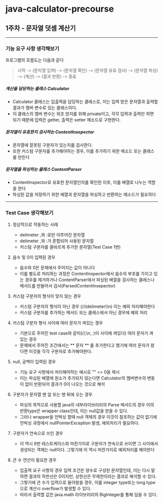# java-calculator-precourse

## 1주차 - 문자열 덧셈 계산기

* * *  

### 기능 요구 사항 생각해보기

프로그램의 흐름도는 다음과 같다  
> 시작 -> (문자열 입력) -> (문자열 확인) -> (문자열 유효 검사) -> (문자열 파싱) -> (계산) -> (결과 반환) -> 종료  
  
  
  

##### 계산을 담당하는 클래스 Calculator  
* Calculator 클래스는 입출력을 담당하는 클래스로, 이는 입력 받은 문자열과 출력할 결과가 멤버 변수로 있는 클래스이다.  
* 이 클래스의 멤버 변수는 위조 방지를 위해 private이고, 각각 입력과 출력만 하면 되기 때문에 입력은 getter, 출력은 setter 메소드로 구현한다.  
  
  
##### 문자열이 유효한지 검사하는 ContentInsepector
* 문자열에 잘못된 구분자가 있는지를 검사한다.  
* 또한 커스텀 구분자를 추가해야하는 경우, 이를 추가하기 위한 메소드 또는 클래스를 만든다

##### 문자열을 파싱하는 클래스 ContentParser
* ContentInspector로 유효한 문자열인지를 확인한 이후, 이를 배열로 나누는 역할을 한다
* 파싱된 값을 저장하기 위한 배열과 문자열을 파싱하고 반환하는 메소드가 필요하다

* * *
### Test Case 생각해보기
1. 정상적으로 작동하는 사례
	- delimeter ,와 :로만 이루어진 문자열
	- delimeter ,와 :가 혼합되어 사용된 문자열
	- 커스텀 구분자를 올바르게 추가한 문자열(Test Case 1번)  

2. 음수 및 0이 입력된 경우
	- 음수와 0은 문제에서 주어지는 값이 아니다
	- 이를 별도로 처리하는 과정은 ContentInspector에서 음수의 부호를 가지고 있는 경우를 제거하거나 ContentParser에서 파싱된 배열을 검사하는 클래스나 메서드를 만들어서 검사(ParsedContentInsepector)

3. 커스텀 구분자의 형식이 맞지 않는 경우 
	- 커스텀 구분자의 형식이 아닌 경우 (//(delimeter)\n) 이는 예외 처리해야한다
	- 커스텀 구분자를 추가하는 메서드 또는 클래스에서 아닌 경우에 예외 처리

4. 커스텀 구분자 형식 사이에 여러 문자가 껴있는 경우
	- 기본으로 주어진 test case와 같이(//;\\n, ;\이 사이에 껴있다) 여러 문자가 껴 있는 경우
	- 문제에서 주어진 조건에서는 ** 문자 ** 를 추가한다고 했기에 여러 문자가 왔다면 이것을 각각 구분자로 추가해야한다.
5. null, 공백이 입력된 경우
	- 기능 요구 사항에서 처리해야하는 예시로 "" => 0을 제시
	- 이는 파싱된 배열에 원소가 추가되지 않는다면 Calculator의 멤버변수의 변동이 없이 반환되어 결과가 0이 나오는 것으로 해석
6. 구분자가 문자열 맨 앞 또는 맨 뒤에 오는 경우
	- 파싱의 목적으로 사용할 java의 내부라이브러리의 Parse 메서드의 경우 이의 반환type은 wrapper class인데, 이는 null값을 받을 수 있다.
	- 그러나 wrapper을 언박싱 할때 null 객체의 경우 이것이 참조하는 값이 없기에 언박싱 과정에서 nullPointerException 발생, 예외처리가 필요하다.
7. 구분자가 연속으로 쓰인 경우
	- 이 역시 6번 테스트케이스와 마찬가지로 구분자가 연속으로 쓰이면 그 사이에서 생성되는 객체는 null이다. 그렇기에 이 역시 마찬가지로 예외처리를 해야한다
8. 큰 수 연산이 필요한 경우
	- 입출력 요구 사항의 경우 입력 조건은 양수로 구성된 문자열인데, 이는 다시 말하면 결과의 하한선은 0이지만, 상한선은 무제한이라는 결과로 해석할 수 있다.
	- 그렇기에 큰 수가 입력으로 들어왔을 경우, 이를 integer type또는 long type으로 계산시 overflow가 발생할 수 있다.
	- 따라서 출력할 값은 java.math 라이브러리의 BigInteger를 통해 담을 수 있다.
